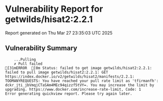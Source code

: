 # Vulnerability Report for getwilds/hisat2:2.2.1

Report generated on Thu Mar 27 23:35:03 UTC 2025

## Vulnerability Summary

```
    ...Pulling
    ✗ Pull failed
[31mERROR  [0m Status: failed to get image getwilds/hisat2:2.2.1: failed to pull image getwilds/hisat2:2.2.1: GET https://index.docker.io/v2/getwilds/hisat2/manifests/2.2.1: TOOMANYREQUESTS: You have reached your pull rate limit as 'tfirmanfh': dckr_jti_jbVmqjCTaSAm4MEc94qizzf5tVY=. You may increase the limit by upgrading. https://www.docker.com/increase-rate-limit, Code: 1 
Error generating quickview report. Please try again later.
```
